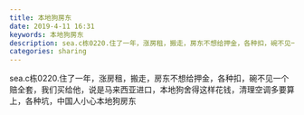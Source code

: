 ```yaml
---
title: 本地狗房东
date: 2019-4-11 16:31
keywords: 本地狗房东
description: sea.c栋0220.住了一年，涨房租，搬走，房东不想给押金，各种扣，碗不见一个赔全套，我们买给他，说是马来西亚进口，本地狗舍得这样花钱，清理空调多要算上，各种坑，中国人小心本地狗房东
categories: sharing
---
```

<td class="t_f" id="postmessage_3463685">

sea.c栋0220.住了一年，涨房租，搬走，房东不想给押金，各种扣，碗不见一个赔全套，我们买给他，说是马来西亚进口，本地狗舍得这样花钱，清理空调多要算上，各种坑，中国人小心本地狗房东<br/>
</td>
